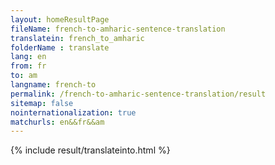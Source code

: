 ```yaml
---
layout: homeResultPage
fileName: french-to-amharic-sentence-translation
translatein: french_to_amharic
folderName : translate
lang: en
from: fr
to: am
langname: french-to
permalink: /french-to-amharic-sentence-translation/result
sitemap: false
nointernationalization: true
matchurls: en&&fr&&am
---
```

{% include result/translateinto.html %}

<script src="/js/result/translation.js" data-foldername="{{page.folderName}}" data-lang="{{page.lang}}"></script>
